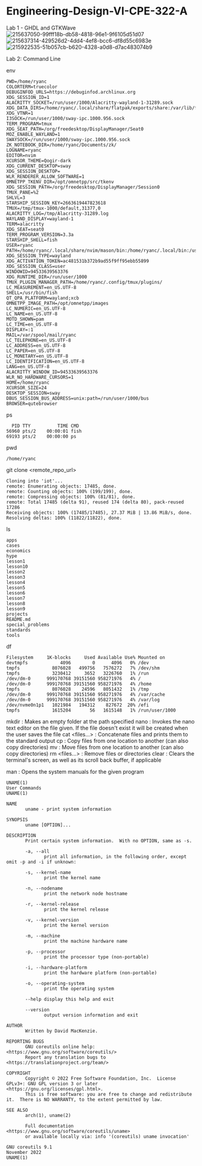 # Engineering-Design-VI-CPE-322-A
Lab 1 - GHDL and GTKWave
![215637050-99fff18b-db58-4818-96e1-9f6105d51d07](https://user-images.githubusercontent.com/98351372/236329742-a78acd64-a226-4075-8399-215501ab1de5.jpg)
![215637314-429526d2-4dd4-4ef8-bcc6-df8d55c6983e](https://user-images.githubusercontent.com/98351372/236329770-0846ec9e-43f4-48e6-8c84-b37f7f037b57.jpg)
![215922535-51b057cb-b620-4328-a0d8-d7ac483074b9](https://user-images.githubusercontent.com/98351372/236329787-35f6bf79-2892-4d36-a3cd-b504d3c0e614.jpg)

Lab 2: Command Line

env
```auto
PWD=/home/ryanc
COLORTERM=truecolor
DEBUGINFOD_URLS=https://debuginfod.archlinux.org 
XDG_SESSION_ID=1
ALACRITTY_SOCKET=/run/user/1000/Alacritty-wayland-1-31289.sock
XDG_DATA_DIRS=/home/ryanc/.local/share/flatpak/exports/share:/var/lib/flatpak/exports/share:/home/ryanc/.local/share/flatpak/exports/share:/var/lib/flatpak/exports/share:/home/ryanc/.local/share/flatpak/exports/share:/var/lib/flatpak/exports/share:/home/ryanc/.local/share/flatpak/exports/share:/var/lib/flatpak/exports/share:/usr/local/share:/usr/share
XDG_VTNR=1
I3SOCK=/run/user/1000/sway-ipc.1000.956.sock
TERM_PROGRAM=tmux
XDG_SEAT_PATH=/org/freedesktop/DisplayManager/Seat0
MOZ_ENABLE_WAYLAND=1
SWAYSOCK=/run/user/1000/sway-ipc.1000.956.sock
ZK_NOTEBOOK_DIR=/home/ryanc/Documents/zk/
LOGNAME=ryanc
EDITOR=nvim
XCURSOR_THEME=Qogir-dark
XDG_CURRENT_DESKTOP=sway
XDG_SESSION_DESKTOP=
WLR_RENDERER_ALLOW_SOFTWARE=1
OMNETPP_TKENV_DIR=/opt/omnetpp/src/tkenv
XDG_SESSION_PATH=/org/freedesktop/DisplayManager/Session0
TMUX_PANE=%2
SHLVL=3
STARSHIP_SESSION_KEY=2663619447823618
TMUX=/tmp/tmux-1000/default,31377,0
ALACRITTY_LOG=/tmp/Alacritty-31289.log
WAYLAND_DISPLAY=wayland-1
TERM=alacritty
XDG_SEAT=seat0
TERM_PROGRAM_VERSION=3.3a
STARSHIP_SHELL=fish
USER=ryanc
PATH=/home/ryanc/.local/share/nvim/mason/bin:/home/ryanc/.local/bin:/usr/local/sbin:/usr/local/bin:/usr/bin:/var/lib/flatpak/exports/bin:/usr/lib/jvm/default/bin:/opt/omnetpp/bin:/usr/bin/site_perl:/usr/bin/vendor_perl:/usr/bin/core_perl
XDG_SESSION_TYPE=wayland
XDG_ACTIVATION_TOKEN=ac481531b372b9ad55f9ff95ebb55899
XDG_SESSION_CLASS=user
WINDOWID=94533639563376
XDG_RUNTIME_DIR=/run/user/1000
TMUX_PLUGIN_MANAGER_PATH=/home/ryanc/.config/tmux/plugins/
LC_MEASUREMENT=en_US.UTF-8
SHELL=/usr/bin/fish
QT_QPA_PLATFORM=wayland;xcb
OMNETPP_IMAGE_PATH=/opt/omnetpp/images
LC_NUMERIC=en_US.UTF-8
LC_NAME=en_US.UTF-8
MOTD_SHOWN=pam
LC_TIME=en_US.UTF-8
DISPLAY=:1
MAIL=/var/spool/mail/ryanc
LC_TELEPHONE=en_US.UTF-8
LC_ADDRESS=en_US.UTF-8
LC_PAPER=en_US.UTF-8
LC_MONETARY=en_US.UTF-8
LC_IDENTIFICATION=en_US.UTF-8
LANG=en_US.UTF-8
ALACRITTY_WINDOW_ID=94533639563376
WLR_NO_HARDWARE_CURSORS=1
HOME=/home/ryanc
XCURSOR_SIZE=24
DESKTOP_SESSION=sway
DBUS_SESSION_BUS_ADDRESS=unix:path=/run/user/1000/bus
BROWSER=qutebrowser
```
ps
```auto
  PID TTY          TIME CMD
56960 pts/2    00:00:01 fish
69193 pts/2    00:00:00 ps
```

pwd
```auto
/home/ryanc
```

git clone <remote_repo_url>
```auto
Cloning into 'iot'...
remote: Enumerating objects: 17485, done.
remote: Counting objects: 100% (199/199), done.
remote: Compressing objects: 100% (81/81), done.
remote: Total 17485 (delta 91), reused 174 (delta 80), pack-reused 17286
Receiving objects: 100% (17485/17485), 27.37 MiB | 13.86 MiB/s, done.
Resolving deltas: 100% (11822/11822), done.
```

ls
```auto
apps
cases
economics
hype
lesson1
lesson10
lesson2
lesson3
lesson4
lesson5
lesson6
lesson7
lesson8
lesson9
projects
README.md
special_problems
standards
tools
```

df
```auto
Filesystem     1K-blocks     Used Available Use% Mounted on
devtmpfs            4096        0      4096   0% /dev
tmpfs            8076028   499756   7576272   7% /dev/shm
tmpfs            3230412     3652   3226760   1% /run
/dev/dm-0      999170768 39151560 958271976   4% /
/dev/dm-0      999170768 39151560 958271976   4% /home
tmpfs            8076028    24596   8051432   1% /tmp
/dev/dm-0      999170768 39151560 958271976   4% /var/cache
/dev/dm-0      999170768 39151560 958271976   4% /var/log
/dev/nvme0n1p1   1021984   194312    827672  20% /efi
tmpfs            1615204       56   1615148   1% /run/user/1000
```
mkdir <folder> : Makes an empty folder at the path specified
nano <file> : Invokes the nano text editor on the file given. If the file doesn't exist it will be created when the user saves the file
cat <files...> : Concatenate files and prints them to the standard output
cp <file1> <file2> : Copy files from one location to another (can also copy directories)
mv <file1> <file2> : Move files from one location to another (can also copy directories)
rm <files...> : Remove files or directories
clear : Clears the terminal's screen, as well as its scroll back buffer, if applicable

man : Opens the system manuals for the given program
```auto
UNAME(1)                                                                                   User Commands                                                                                   UNAME(1)

NAME
       uname - print system information

SYNOPSIS
       uname [OPTION]...

DESCRIPTION
       Print certain system information.  With no OPTION, same as -s.

       -a, --all
              print all information, in the following order, except omit -p and -i if unknown:

       -s, --kernel-name
              print the kernel name

       -n, --nodename
              print the network node hostname

       -r, --kernel-release
              print the kernel release

       -v, --kernel-version
              print the kernel version

       -m, --machine
              print the machine hardware name

       -p, --processor
              print the processor type (non-portable)

       -i, --hardware-platform
              print the hardware platform (non-portable)

       -o, --operating-system
              print the operating system

       --help display this help and exit

       --version
              output version information and exit

AUTHOR
       Written by David MacKenzie.

REPORTING BUGS
       GNU coreutils online help: <https://www.gnu.org/software/coreutils/>
       Report any translation bugs to <https://translationproject.org/team/>

COPYRIGHT
       Copyright © 2022 Free Software Foundation, Inc.  License GPLv3+: GNU GPL version 3 or later <https://gnu.org/licenses/gpl.html>.
       This is free software: you are free to change and redistribute it.  There is NO WARRANTY, to the extent permitted by law.

SEE ALSO
       arch(1), uname(2)

       Full documentation <https://www.gnu.org/software/coreutils/uname>
       or available locally via: info '(coreutils) uname invocation'

GNU coreutils 9.1                                                                          November 2022                                                                                   UNAME(1)
```
